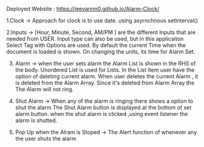 Deployed Website : https://jeevannn0.github.io/Alarm-Clock/



1.Clock ->
     Approach for clock is to use date. using asyrnchnous setInterval() 

2.Inputs ->
[Hour, Minute, Second, AM/PM ] are the different Inputs that are needed from USER.
Input type can also be used, but in this applicaiton Select Tag with Options are used.
By default the current Time when the document is loaded is shown.
On changing the units, its time for Alarm Set.

3. Alarm ->
when the user sets alarm the Alarm List is shown in the RHS of the body.
Unordered List is used for Lists.
In the List Item user have the option of deleting current alarm.
When user deletes the current Alarm , it is deleted from the Alarm Array.
Since it's deleted from Alarm Array the The Alarm will not ring.

4. Shut Alarm ->
When any of the alarm is ringing  there shows a option to shut the alarm
The Shut Alarm button is displayed at the bottom of set alarm button.
when the shut alarm is clicked ,using event listener the alarm is shutted.

5. Pop Up when the Alram is Stoped ->
The Alert function of whenever any the user shuts the alarm 

